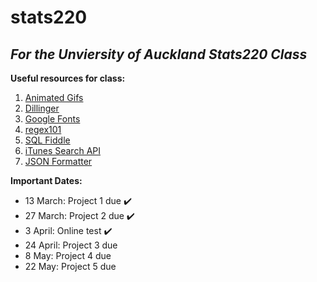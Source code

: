 # stats220

## *For the Unviersity of Auckland Stats220 Class*

**Useful resources for class:**
1. [Animated Gifs](https://tenor.com/)
2. [Dillinger](https://dillinger.io/)
3. [Google Fonts](https://fonts.google.com/)
4. [regex101](https://regex101.com/)
5. [SQL Fiddle](http://sqlfiddle.com/#!5/5bd08/927)
6. [iTunes Search API](https://developer.apple.com/library/archive/documentation/AudioVideo/Conceptual/iTuneSearchAPI/Searching.html#//apple_ref/doc/uid/TP40017632-CH5-SW1)
7. [JSON Formatter](https://jsonformatter.curiousconcept.com/#)

**Important Dates:**
* 13 March: Project 1 due ✔️
* 27 March: Project 2 due ✔️
* 3 April: Online test ✔️
* 24 April: Project 3 due
* 8 May: Project 4 due
* 22 May: Project 5 due
